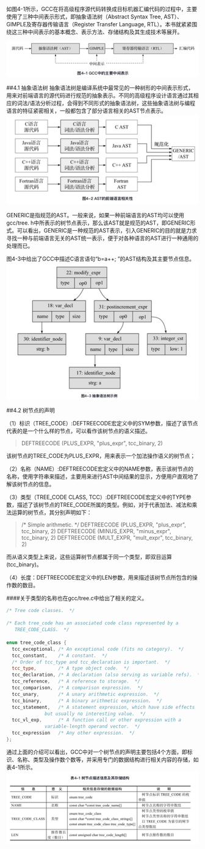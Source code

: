 如图4-1所示，GCC在将高级程序源代码转换成目标机器汇编代码的过程中，主要使用了三种中间表示形式，即抽象语法树（Abstract Syntax Tree, AST）、GIMPLE及寄存器传输语言（Register Transfer Language, RTL）。本书就紧紧围绕这三种中间表示的基本概念、表示方法、存储结构及其生成技术等展开。

![](res/4-1.png)

##4.1 抽象语法树
抽象语法树是编译系统中最常见的一种树形的中间表示形式，用来对前端语言的源代码进行规范的抽象表示。不同的高级程序设计语言通过其相应的词法/语法分析过程，会得到不同形式的抽象语法树，这些抽象语法树与编程语言的特征紧密相关，一般都包含了部分语言相关的AST节点表示。
![](res/4-2.png)

GENERIC是指规范的AST。一般来说，如果一种前端语言的AST均可以使用gcc/tree. h中所表示的树节点表示，那么该AST就是规范的AST，即GENERIC形式。可以看出，GENERIC是一种规范的AST表示，引入GENERIC的目的就是力求寻找一种与前端语言无关的AST统一表示，便于对各种语言的AST进行一种通用的处理而已。

图4-3中给出了GCC中描述C语言语句“b=a++; ”的AST结构及其主要节点信息。
![](res/4-3.png)

##4.2 树节点的声明

（1）标识（TREE_CODE）:DEFTREECODE宏定义中的SYM参数，描述了该节点代表的是一个什么样的节点，可以看作该树节点的语义描述。

> DEFTREECODE (PLUS_EXPR, "plus_expr", tcc_binary, 2)

该树节点的TREE_CODE为PLUS_EXPR，用来表示一个加法操作语义的树节点；

（2）名称（NAME）:DEFTREECODE宏定义中的NAME参数，表示该树节点的名称，使用字符串来描述，主要用来进行AST中间结果的显示，方便用户直观地了解该树节点的信息。

（3）类型（TREE_CODE CLASS, TCC）:DEFTREECODE宏定义中的TYPE参数，描述了该树节点的TREE_CODE所属的类型。例如，对于代表加法、减法和乘法运算的树节点，其分别声明如下：

> /* Simple arithmetic.  */
> DEFTREECODE (PLUS_EXPR, "plus_expr", tcc_binary, 2)
> DEFTREECODE (MINUS_EXPR, "minus_expr", tcc_binary, 2)
> DEFTREECODE (MULT_EXPR, "mult_expr", tcc_binary, 2)

而从语义类型上来说，这些运算树节点都属于同一个类型，即双目运算(tcc_binary)。

（4）长度：DEFTREECODE宏定义中的LEN参数，用来描述该树节点所包含的操作数的数目。


####关于类型的名称也在gcc/tree.c中给出了相关的定义。
```cpp
/* Tree code classes.  */

/* Each tree_code has an associated code class represented by a
   TREE_CODE_CLASS.  */

enum tree_code_class {
  tcc_exceptional, /* An exceptional code (fits no category).  */
  tcc_constant,    /* A constant.  */
  /* Order of tcc_type and tcc_declaration is important.  */
  tcc_type,        /* A type object code.  */
  tcc_declaration, /* A declaration (also serving as variable refs).  */
  tcc_reference,   /* A reference to storage.  */
  tcc_comparison,  /* A comparison expression.  */
  tcc_unary,       /* A unary arithmetic expression.  */
  tcc_binary,      /* A binary arithmetic expression.  */
  tcc_statement,   /* A statement expression, which have side effects
              but usually no interesting value.  */
  tcc_vl_exp,      /* A function call or other expression with a
              variable-length operand vector.  */
  tcc_expression   /* Any other expression.  */
};
```

通过上面的介绍可以看出，GCC中对一个树节点的声明主要包括4个方面，即标识、名称、类型及操作数个数等，并采用专门的数据结构进行相关内容的存储，如表4-1所示。
![](res/b4-1.png)